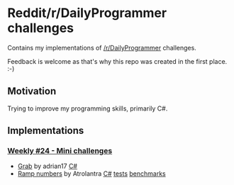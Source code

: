 # Reddit/r/DailyProgrammer challenges
Contains my implementations of [/r/DailyProgrammer](http://www.reddit.com/r/dailyrrogrammer) challenges.

Feedback is welcome as that's why this repo was created in the first place. :-)

## Motivation
Trying to improve my programming skills, primarily C#.

## Implementations

### [Weekly #24 - Mini challenges](http://www.reddit.com/r/dailyprogrammer/comments/3o4tpz/weekly_24_mini_challenges/)
- [Grab](http://www.reddit.com/r/dailyprogrammer/comments/3o4tpz/weekly_24_mini_challenges/cvu1763) by adrian17
[C#](/CSharp/Weekly24/Grab)
- [Ramp numbers](http://www.reddit.com/r/dailyprogrammer/comments/3o4tpz/weekly_24_mini_challenges/cvudq0c) by Atrolantra
[C#](/CSharp/Weekly24/RampNumbers)
[tests](/CSharp/Weekly24/RampNumbers.Test)
[benchmarks](/CSharp/Weekly24/RempNumbers.Benchmark)
